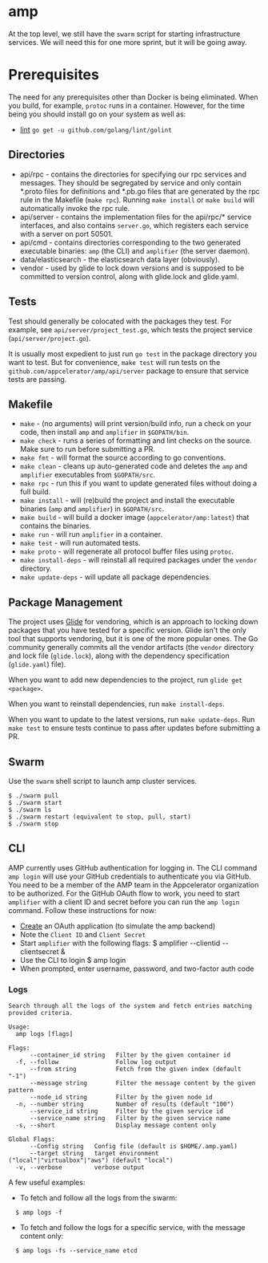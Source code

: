 # amp

At the top level, we still have the `swarm` script for starting infrastructure services. We will need this for one more sprint, but it will be going away.

# Prerequisites

The need for any prerequisites other than Docker is being eliminated. When you build, for example, `protoc` runs in a container. However, for the time being
you should install go on your system as well as:

* [lint](https://github.com/golang/lint)
  `go get -u github.com/golang/lint/golint`


## Directories

* api/rpc - contains the directories for specifying our rpc services and messages. They should be segregated by service and only contain *.proto files for definitions and *.pb.go files that are generated by the rpc rule in the Makefile (`make rpc`). Running `make install` or `make build` will automatically invoke the rpc rule.
* api/server - contains the implementation files for the api/rpc/* service interfaces, and also contains `server.go`, which registers each service with a server on port 50501.
* api/cmd - contains directories corresponding to the two generated executable binaries: `amp` (the CLI) and `amplifier` (the server daemon).
* data/elasticsearch - the elasticsearch data layer (obviously).
* vendor - used by glide to lock down versions and is supposed to be committed to version control, along with glide.lock and glide.yaml.

## Tests

Test should generally be colocated with the packages they test. For example, see `api/server/project_test.go`, which tests the project service
(`api/server/project.go`).

It is usually most expedient to just run `go test` in the package directory you want to test. But for convenience, `make test` will run tests
on the `github.com/appcelerator/amp/api/server` package to ensure that service tests are passing.

## Makefile

* `make` - (no arguments) will print version/build info, run a check on your code, then install `amp` and `amplifier` in `$GOPATH/bin`.
* `make check` - runs a series of formatting and lint checks on the source. Make sure to run before submitting a PR.
* `make fmt` - will format the source according to go conventions.
* `make clean` - cleans up auto-generated code and deletes the `amp` and `amplifier` executables from `$GOPATH/src`.
* `make rpc` - run this if you want to update generated files without doing a full build.
* `make install` - will (re)build the project and install the executable binaries (`amp` and `amplifier`) in `$GOPATH/src`.
* `make build` - will build a docker image (`appcelerator/amp:latest`) that contains the binaries.
* `make run` - will run `amplifier` in a container.
* `make test` - will run automated tests.
* `make proto` - will regenerate all protocol buffer files using `protoc`.
* `make install-deps` - will reinstall all required packages under the `vendor` directory.
* `make update-deps` - will update all package dependencies.

## Package Management

The project uses [Glide](https://glide.sh/) for vendoring, which is an approach to locking down packages that you have tested for a specific
version. Glide isn't the only tool that supports vendoring, but it is one of the more popular ones. The Go community generally commits all the
vendor artifacts (the `vendor` directory and lock file (`glide.lock`), along with the dependency specification (`glide.yaml`) file).

When you want to add new dependencies to the project, run `glide get <package>`.

When you want to reinstall dependencies, run `make install-deps`.

When you want to update to the latest versions, run `make update-deps`. Run `make test` to ensure tests continue to pass after updates
before submitting a PR.

## Swarm

Use the `swarm` shell script to launch amp cluster services.

    $ ./swarm pull
    $ ./swarm start
    $ ./swarm ls
    $ ./swarm restart (equivalent to stop, pull, start)
    $ ./swarm stop

## CLI

AMP currently uses GitHub authentication for logging in. The CLI command `amp login` will use your GitHub credentials to authenticate
you via GitHub. You need to be a member of the AMP team in the Appcelerator organization to be authorized. For the GitHub OAuth flow
to work, you need to start `amplifier` with a client ID and secret before you can run the `amp login` command. Follow these instructions
for now:

* [Create](https://github.com/settings/applications/new) an OAuth application (to simulate the amp backend)
* Note the `Client ID` and `Client Secret`
* Start `amplifier` with the following flags:
    $ amplifier --clientid <Client ID> --clientsecret <Client Secret> &
* Use the CLI to login
    $ amp login
* When prompted, enter username, password, and two-factor auth code

### Logs

    Search through all the logs of the system and fetch entries matching provided criteria.

    Usage:
      amp logs [flags]
    
    Flags:
          --container_id string   Filter by the given container id
      -f, --follow                Follow log output
          --from string           Fetch from the given index (default "-1")
          --message string        Filter the message content by the given pattern
          --node_id string        Filter by the given node id
      -n, --number string         Number of results (default "100")
          --service_id string     Filter by the given service id
          --service_name string   Filter by the given service name
      -s, --short                 Display message content only
    
    Global Flags:
          --Config string   Config file (default is $HOME/.amp.yaml)
          --target string   target environment ("local"|"virtualbox"|"aws") (default "local")
      -v, --verbose         verbose output

A few useful examples:

* To fetch and follow all the logs from the swarm:
```
  $ amp logs -f
```
    
* To fetch and follow the logs for a specific service, with the message content only:
```
  $ amp logs -fs --service_name etcd
```

